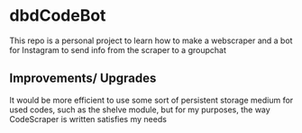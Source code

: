 # dbdCodeBot

This repo is a personal project to learn how to make a webscraper and a bot for Instagram to send info from the scraper to a groupchat

## Improvements/ Upgrades

It would be more efficient to use some sort of persistent storage medium for used codes, such as the shelve module, but for my purposes, the way CodeScraper is written satisfies my needs
